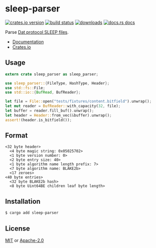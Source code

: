 # sleep-parser
[![crates.io version][1]][2] [![build status][3]][4]
[![downloads][5]][6] [![docs.rs docs][7]][8]

Parse [Dat protocol SLEEP
files](https://github.com/datproject/docs/blob/master/papers/sleep.md).

- [Documentation][8]
- [Crates.io][2]

## Usage
```rust
extern crate sleep_parser as sleep_parser;

use sleep_parser::{FileType, HashType, Header};
use std::fs::File;
use std::io::{BufRead, BufReader};

let file = File::open("tests/fixtures/content.bitfield").unwrap();
let mut reader = BufReader::with_capacity(32, file);
let buffer = reader.fill_buf().unwrap();
let header = Header::from_vec(&buffer).unwrap();
assert!(header.is_bitfield());
```

## Format
```txt,ignore
<32 byte header>
  <4 byte magic string: 0x05025702>
  <1 byte version number: 0>
  <2 byte entry size: 40>
  <1 byte algorithm name length prefix: 7>
  <7 byte algorithm name: BLAKE2b>
  <17 zeroes>
<40 byte entries>
  <32 byte BLAKE2b hash>
  <8 byte Uint64BE children leaf byte length>
```

## Installation
```sh
$ cargo add sleep-parser
```

## License
[MIT](./LICENSE-MIT) or [Apache-2.0](./LICENSE-APACHE)

[1]: https://img.shields.io/crates/v/sleep-parser.svg?style=flat-square
[2]: https://crates.io/crates/sleep-parser
[3]: https://img.shields.io/travis/datrs/sleep-parser.svg?style=flat-square
[4]: https://travis-ci.org/datrs/sleep-parser
[5]: https://img.shields.io/crates/d/sleep-parser/master.svg?style=flat-square
[6]: https://crates.io/crates/sleep-parser
[7]: https://img.shields.io/badge/docs-latest-blue.svg?style=flat-square
[8]: https://docs.rs/sleep-parser
